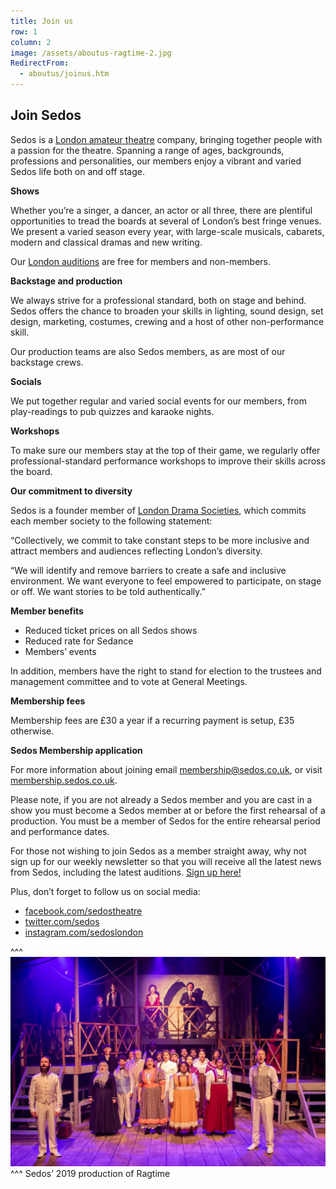 ```yaml
---
title: Join us
row: 1
column: 2
image: /assets/aboutus-ragtime-2.jpg
RedirectFrom:
  - aboutus/joinus.htm
---
```

## **Join Sedos**

Sedos is a [London amateur theatre](https://sedos.co.uk) company, bringing together people with a passion for the theatre. Spanning a range of ages, backgrounds, professions and personalities, our members enjoy a vibrant and varied Sedos life both on and off stage.

**Shows**

Whether you’re a singer, a dancer, an actor or all three, there are plentiful opportunities to tread the boards at several of London’s best fringe venues. We present a varied season every year, with large-scale musicals, cabarets, modern and classical dramas and new writing.

Our [London auditions](https://sedos.co.uk/get-involved) are free for members and non-members.

**Backstage and production**

We always strive for a professional standard, both on stage and behind. Sedos offers the chance to broaden your skills in lighting, sound design, set design, marketing, costumes, crewing and a host of other non-performance skill.

Our production teams are also Sedos members, as are most of our backstage crews.

**Socials**

We put together regular and varied social events for our members, from play-readings to pub quizzes and karaoke nights.

**Workshops**

To make sure our members stay at the top of their game, we regularly offer professional-standard performance workshops to improve their skills across the board.

**Our commitment to diversity**

Sedos is a founder member of [London Drama Societies](https://www.londondramasocieties.co.uk), which commits each member society to the following statement:

“Collectively, we commit to take constant steps to be more inclusive and attract members and audiences reflecting London’s diversity.

“We will identify and remove barriers to create a safe and inclusive environment. We want everyone to feel empowered to participate, on stage or off. We want stories to be told authentically.”

**Member benefits**

* Reduced ticket prices on all Sedos shows
* Reduced rate for Sedance
* Members’ events

In addition, members have the right to stand for election to the trustees and management committee and to vote at General Meetings.

**Membership fees**

Membership fees are £30 a year if a recurring payment is setup, £35 otherwise.

**Sedos Membership application**

For more information about joining email [membership@sedos.co.uk](mailto:membership@sedos.co.uk), or visit [membership.sedos.co.uk](https://membership.sedos.co.uk/).

Please note, if you are not already a Sedos member and you are cast in a show you must become a Sedos member at or before the first rehearsal of a production. You must be a member of Sedos for the entire rehearsal period and performance dates.

For those not wishing to join Sedos as a member straight away, why not sign up for our weekly newsletter so that you will receive all the latest news from Sedos, including the latest auditions. [Sign up here!](https://mailchi.mp/sedos.co.uk/newsletter-sign-up)

Plus, don’t forget to follow us on social media:

* [facebook.com/sedostheatre](https://www.facebook.com/sedostheatre/)
* [twitter.com/sedos](https://twitter.com/sedos)
* [instagram.com/sedoslondon](https://www.instagram.com/sedoslondon/)

^^^ ![Sedos’ 2019 production of Ragtime](/assets/49121272153_64e8315ba0_k.jpg)
^^^ Sedos’ 2019 production of Ragtime